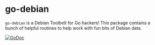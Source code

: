 go-debian
=========

`go-debian` is a Debian Toolbelt for Go hackers! This package contains a bunch
of helpful routines to help work with fun bits of Debian data.


[![GoDoc](https://godoc.org/github.com/systemos-linux/go-debian?status.svg)](https://godoc.org/github.com/systemos-linux/go-debian)
